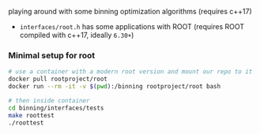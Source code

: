 playing around with some binning optimization algorithms (requires c++17)

- `interfaces/root.h` has some applications with ROOT (requires ROOT compiled with c++17, ideally `6.30+`)

### Minimal setup for root
```bash
# use a container with a modern root version and mount our repo to it
docker pull rootproject/root
docker run --rm -it -v $(pwd):/binning rootproject/root bash

# then inside container
cd binning/interfaces/tests
make roottest
./roottest
```
